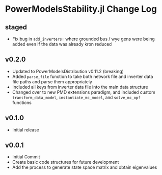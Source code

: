 # PowerModelsStability.jl Change Log

## staged

- Fix bug in `add_inverters!` where grounded bus / wye gens were being added even if the data was already kron reduced

## v0.2.0

- Updated to PowerModelsDistribution v0.11.2 (breaking)
- Added `parse_file` function to take both network file and inverter data file paths and parse them appropriately
- Included all keys from inverter data file into the main data structure
- Changed over to new PMD extensions paradigm, and included custom `transform_data_model`, `instantiate_mc_model`, and `solve_mc_opf` functions

## v0.1.0

- Initial release

## v0.0.1
- Initial Commit
- Create basic code structures for future development
- Add the process to generate state space matrix and obtain eigenvalues
